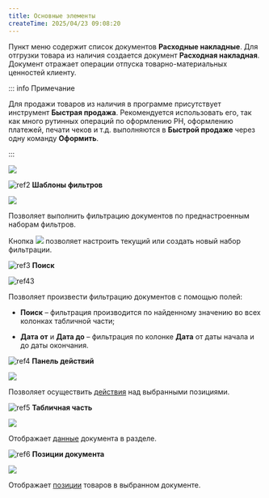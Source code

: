 ```yaml
---
title: Основные элементы
createTime: 2025/04/23 09:08:20
---
```

Пункт меню содержит список документов **Расходные накладные**. Для отгрузки товара из наличия создается документ **Расходная накладная**. Документ отражает операции отпуска товарно-материальных ценностей клиенту. 

::: info Примечание

Для продажи товаров из наличия в программе присутствует инструмент **Быстрая продажа**. Рекомендуется использовать его, так как много рутинных операций по оформлению РН, оформлению платежей, печати чеков и т.д. выполняются в **Быстрой продаже** через одну команду **Оформить**.

:::

![](Aspose.Words.83ab1c44-6b28-430a-a5f2-4d9e6ba1abd4.468.png)

![ref2](Aspose.Words.83ab1c44-6b28-430a-a5f2-4d9e6ba1abd4.004.png) **Шаблоны фильтров**

![](Aspose.Words.83ab1c44-6b28-430a-a5f2-4d9e6ba1abd4.469.png)

Позволяет выполнить фильтрацию документов по преднастроенным наборам фильтров.

Кнопка ![](Aspose.Words.83ab1c44-6b28-430a-a5f2-4d9e6ba1abd4.470.png) позволяет настроить текущий или создать новый набор фильтрации.

![ref3](Aspose.Words.83ab1c44-6b28-430a-a5f2-4d9e6ba1abd4.006.png) **Поиск**

![ref43](drex_raskhodnye_nakladnye_control_2.png)

Позволяет произвести фильтрацию документов с помощью полей:

- **Поиск** – фильтрация производится по найденному значению во всех колонках табличной части;

- **Дата от** и **Дата до** – фильтрация по колонке **Дата** от даты начала и до даты окончания.

![ref4](Aspose.Words.83ab1c44-6b28-430a-a5f2-4d9e6ba1abd4.008.png) **Панель действий**

![](Aspose.Words.83ab1c44-6b28-430a-a5f2-4d9e6ba1abd4.472.png)

Позволяет осуществить [действия](#adca775a-afbb-4560-a924-896e1f11c4b6) над выбранными позициями.

![ref5](Aspose.Words.83ab1c44-6b28-430a-a5f2-4d9e6ba1abd4.010.png) **Табличная часть**

![](Aspose.Words.83ab1c44-6b28-430a-a5f2-4d9e6ba1abd4.473.png)

Отображает [данные](#f5062a81-8595-4b2f-b5ed-2477a40c1eb1) документа в разделе.

![ref6](Aspose.Words.83ab1c44-6b28-430a-a5f2-4d9e6ba1abd4.017.png) **Позиции документа**

![](Aspose.Words.83ab1c44-6b28-430a-a5f2-4d9e6ba1abd4.474.png)

Отображает [позиции](#f5062a81-8595-4b2f-b5ed-2477a40c1eb1) товаров в выбранном документе.